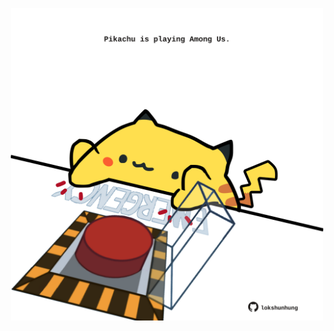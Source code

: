 <!-- built at 29/08/2023, 01:21:30 UTC -->
<p align="center">
  <img width="500" height="500" src="./ReadmeImage.svg">
</p>
